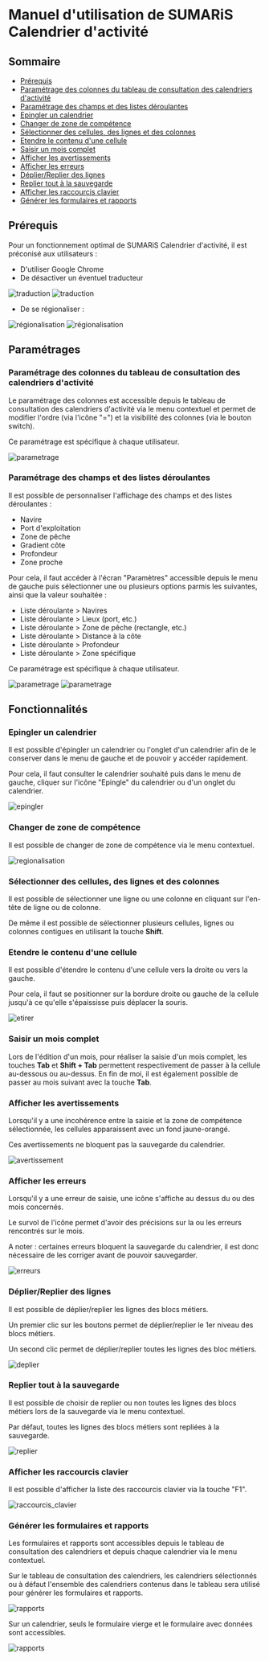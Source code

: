 # Manuel d'utilisation de SUMARiS Calendrier d'activité

## Sommaire

- [Prérequis](#prérequis)
- [Paramétrage des colonnes du tableau de consultation des calendriers d'activité](#paramétrage-des-colonnes-du-tableau-de-consultation-des-calendriers-dactivité)
- [Paramétrage des champs et des listes déroulantes](#paramétrage-des-champs-et-des-listes-déroulantes)
- [Epingler un calendrier](#epingler-un-calendrier)
- [Changer de zone de compétence](#changer-de-zone-de-compétence)
- [Sélectionner des cellules, des lignes et des colonnes](#sélectionner-des-cellules-des-lignes-et-des-colonnes)
- [Etendre le contenu d'une cellule](#etendre-le-contenu-dune-cellule)
- [Saisir un mois complet](#saisir-un-mois-complet)
- [Afficher les avertissements](#afficher-les-avertissements)
- [Afficher les erreurs](#afficher-les-erreurs)
- [Déplier/Replier des lignes](#déplierreplier-des-lignes)
- [Replier tout à la sauvegarde](#replier-tout-à-la-sauvegarde)
- [Afficher les raccourcis clavier](#afficher-les-raccourcis-clavier)
- [Générer les formulaires et rapports](#générer-les-formulaires-et-rapports)


## Prérequis

Pour un fonctionnement optimal de SUMARiS Calendrier d'activité, il est préconisé aux utilisateurs :
- D'utiliser Google Chrome
- De désactiver un éventuel traducteur

![traduction](./traduction_1.png)
![traduction](./traduction_2.png)

- De se régionaliser :

![régionalisation](./régionalisation_1.png)
![régionalisation](./régionalisation_2.png)


## Paramétrages 

### Paramétrage des colonnes du tableau de consultation des calendriers d'activité

Le paramétrage des colonnes est accessible depuis le tableau de consultation des calendriers d'activité via le menu contextuel et permet de modifier 
l'ordre (via l'icône "=") et la visibilité des colonnes (via le bouton switch).

Ce paramétrage est spécifique à chaque utilisateur.

![parametrage](./paramétrage_colonnes.png)

### Paramétrage des champs et des listes déroulantes

Il est possible de personnaliser l'affichage des champs et des listes déroulantes :
- Navire
- Port d'exploitation
- Zone de pêche
- Gradient côte
- Profondeur 
- Zone proche

Pour cela, il faut accéder à l'écran "Paramètres" accessible depuis le menu de gauche puis sélectionner une ou plusieurs options parmis les suivantes, ainsi que la valeur souhaitée :
- Liste déroulante > Navires
- Liste déroulante > Lieux (port, etc.)
- Liste déroulante > Zone de pêche (rectangle, etc.)
- Liste déroulante > Distance à la côte
- Liste déroulante > Profondeur
- Liste déroulante > Zone spécifique

Ce paramétrage est spécifique à chaque utilisateur.

![parametrage](./paramétrage_champs_1.png)
![parametrage](./paramétrage_champs_2.png)

## Fonctionnalités

### Epingler un calendrier

Il est possible d'épingler un calendrier ou l'onglet d'un calendrier afin de le conserver dans le menu de gauche et de pouvoir y accéder rapidement.

Pour cela, il faut consulter le calendrier souhaité puis dans le menu de gauche, cliquer sur l'icône "Epingle" du calendrier ou d'un onglet du calendrier.

![epingler](./épingler_calendrier.png)

### Changer de zone de compétence

Il est possible de changer de zone de compétence via le menu contextuel.

![regionalisation](./changement_zone_competence.png)

### Sélectionner des cellules, des lignes et des colonnes

Il est possible de sélectionner une ligne ou une colonne en cliquant sur l'en-tête de ligne ou de colonne.

De même il est possible de sélectionner plusieurs cellules, lignes ou colonnes contigues en utilisant la touche **Shift**.

### Etendre le contenu d'une cellule

Il est possible d'étendre le contenu d'une cellule vers la droite ou vers la gauche.

Pour cela, il faut se positionner sur la bordure droite ou gauche de la cellule jusqu'à ce qu'elle s'épaississe puis déplacer la souris.

![etirer](./étirer.png)

### Saisir un mois complet

Lors de l'édition d'un mois, pour réaliser la saisie d'un mois complet, les touches **Tab** et **Shift + Tab** permettent respectivement de passer à la cellule au-dessous ou au-dessus.
En fin de moi, il est également possible de passer au mois suivant avec la touche **Tab**.

### Afficher les avertissements

Lorsqu'il y a une incohérence entre la saisie et la zone de compétence sélectionnée, les cellules apparaissent avec un fond jaune-orangé.

Ces avertissements ne bloquent pas la sauvegarde du calendrier.

![avertissement](./avertissement_zone_competence.PNG)

### Afficher les erreurs

Lorsqu'il y a une erreur de saisie, une icône s'affiche au dessus du ou des mois concernés.

Le survol de l'icône permet d'avoir des précisions sur la ou les erreurs rencontrés sur le mois.

A noter : certaines erreurs bloquent la sauvegarde du calendrier, il est donc nécessaire de les corriger avant de pouvoir sauvegarder.

![erreurs](./afficher_erreurs.png)

### Déplier/Replier des lignes

Il est possible de déplier/replier les lignes des blocs métiers.

Un premier clic sur les boutons permet de déplier/replier le 1er niveau des blocs métiers.

Un second clic permet de déplier/replier toutes les lignes des bloc métiers.

![deplier](./dépler_replier.png)

### Replier tout à la sauvegarde

Il est possible de choisir de replier ou non toutes les lignes des blocs métiers lors de la sauvegarde via le menu contextuel.

Par défaut, toutes les lignes des blocs métiers sont repliées à la sauvegarde.

![replier](./replier_tout.png)

### Afficher les raccourcis clavier

Il est possible d'afficher la liste des raccourcis clavier via la touche "F1".

![raccourcis_clavier](./raccourcis_clavier.PNG)

### Générer les formulaires et rapports

Les formulaires et rapports sont accessibles depuis le tableau de consultation des calendriers et depuis chaque calendrier via le menu contextuel.

Sur le tableau de consultation des calendriers, les calendriers sélectionnés ou à défaut l'ensemble des calendriers contenus dans le tableau sera utilisé pour générer les formulaires et rapports.

![rapports](./éditer_rapports_1.png)

Sur un calendrier, seuls le formulaire vierge et le formulaire avec données sont accessibles.

![rapports](./éditer_rapports.png)

